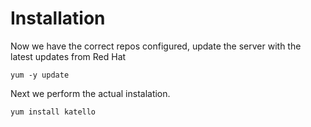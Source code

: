 # Installation

Now we have the correct repos configured, update the server with the latest updates from Red Hat

`yum -y update`

Next we perform the actual instalation.

`yum install katello`
